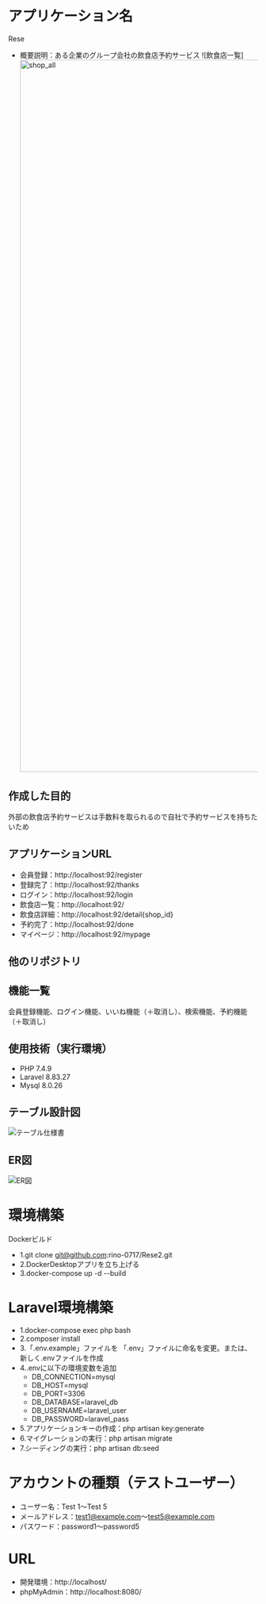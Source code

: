 # アプリケーション名
Rese
- 概要説明：ある企業のグループ会社の飲食店予約サービス
![飲食店一覧]<img width="1437" alt="shop_all" src="https://github.com/user-attachments/assets/304a2b5b-a7a7-4dfd-990a-589bf77235f3">


## 作成した目的
外部の飲食店予約サービスは手数料を取られるので自社で予約サービスを持ちたいため

## アプリケーションURL
- 会員登録：http://localhost:92/register
- 登録完了：http://localhost:92/thanks
- ログイン：http://localhost:92/login
- 飲食店一覧：http://localhost:92/
- 飲食店詳細：http://localhost:92/detail{shop_id}
- 予約完了：http://localhost:92/done
- マイページ：http://localhost:92/mypage

## 他のリポジトリ

## 機能一覧
会員登録機能、ログイン機能、いいね機能（＋取消し）、検索機能、予約機能（＋取消し）

## 使用技術（実行環境）
- PHP 7.4.9
- Laravel 8.83.27
- Mysql 8.0.26

## テーブル設計図
![テーブル仕様書](https://github.com/user-attachments/assets/7c96b9f1-211d-4a99-9c4c-148a33675a5d)

## ER図
![ER図](https://github.com/user-attachments/assets/f3a83dcd-01d1-4880-8baf-0a966f63c0ef)


# 環境構築
Dockerビルド
- 1.git clone git@github.com:rino-0717/Rese2.git
- 2.DockerDesktopアプリを立ち上げる
- 3.docker-compose up -d --build

# Laravel環境構築
- 1.docker-compose exec php bash
- 2.composer install
- 3.「.env.example」ファイルを 「.env」ファイルに命名を変更。または、新しく.envファイルを作成
- 4..envに以下の環境変数を追加
    - DB_CONNECTION=mysql
    - DB_HOST=mysql
    - DB_PORT=3306
    - DB_DATABASE=laravel_db
    - DB_USERNAME=laravel_user
    - DB_PASSWORD=laravel_pass
- 5.アプリケーションキーの作成：php artisan key:generate
- 6.マイグレーションの実行：php artisan migrate
- 7.シーディングの実行：php artisan db:seed

# アカウントの種類（テストユーザー）
- ユーザー名：Test 1〜Test 5
- メールアドレス：test1@example.com〜test5@example.com
- パスワード：password1〜password5

# URL
- 開発環境：http://localhost/
- phpMyAdmin：http://localhost:8080/